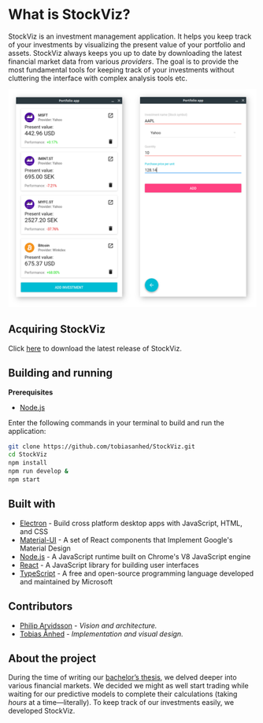 # What is StockViz?
StockViz is an investment management application.  It helps you keep track of your investments by visualizing the present value of your portfolio and assets.  StockViz always keeps you up to date by downloading the latest financial market data from various *providers*.  The goal is to provide the most fundamental tools for keeping track of your investments without cluttering the interface with complex analysis tools etc.

![Screenshot](images/screenshot1.png)

## Acquiring StockViz
Click [here](https://github.com/tobiasanhed/StockViz/releases) to download the latest release of StockViz.

## Building and running
**Prerequisites**

* [Node.js](https://nodejs.org/en/)

Enter the following commands in your terminal to build and run the application:

```bash
git clone https://github.com/tobiasanhed/StockViz.git
cd StockViz
npm install
npm run develop &
npm start
```

## Built with
* [Electron](http://electron.atom.io/) - Build cross platform desktop apps with JavaScript, HTML, and CSS
* [Material-UI](http://www.material-ui.com/) - A set of React components that Implement Google's Material Design
* [Node.js](https://nodejs.org/en/) - A JavaScript runtime built on Chrome's V8 JavaScript engine
* [React](https://facebook.github.io/react/) - A JavaScript library for building user interfaces
* [TypeScript](https://www.typescriptlang.org/) - A free and open-source programming language developed and maintained by Microsoft

## Contributors
* [Philip Arvidsson](https://github.com/philiparvidsson) - *Vision and architecture.*
* [Tobias Ånhed](https://github.com/tobiasanhed) - *Implementation and visual design.*

## About the project
During the time of writing our [bachelor’s thesis](https://github.com/philiparvidsson/Sequence-to-Sequence-Learning-of-Financial-Time-Series), we delved deeper into various financial markets.  We decided we might as well start trading while waiting for our predictive models to complete their calculations (taking *hours* at a time—literally).  To keep track of our investments easily, we developed StockViz.
